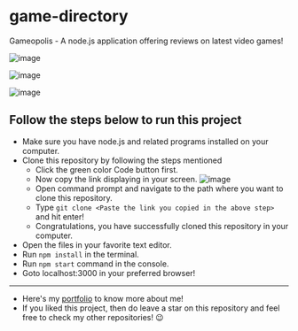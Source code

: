 # game-directory
Gameopolis - A node.js application offering reviews on latest video games!

![image](https://user-images.githubusercontent.com/77121931/222811008-de3f3658-943c-4464-b1e0-19c583c7fef5.png)

![image](https://user-images.githubusercontent.com/77121931/222811074-c925c883-0a6f-4ee1-90ae-9db1c47ddbf6.png)

![image](https://user-images.githubusercontent.com/77121931/222811122-afc423f2-e784-4542-b1c4-76f48dfd659f.png)

## Follow the steps below to run this project
- Make sure you have node.js and related programs installed on your computer.
- Clone this repository by following the steps mentioned
  - Click the green color Code button first.
  - Now copy the link displaying in your screen.
  ![image](https://user-images.githubusercontent.com/77121931/219963249-4d09a97e-54c4-4555-bd6f-fbf04778ac93.png)
  - Open command prompt and navigate to the path where you want to clone this repository.
  - Type `git clone <Paste the link you copied in the above step>` and hit enter!
  - Congratulations, you have successfully cloned this repository in your computer.
- Open the files in your favorite text editor.
- Run `npm install` in the terminal.
- Run `npm start` command in the console.
- Goto localhost:3000 in your preferred browser!

---

- Here's my [portfolio](https://samitkapoor.netlify.app) to know more about me!
- If you liked this project, then do leave a star on this repository and feel free to check my other repositories! :wink:
